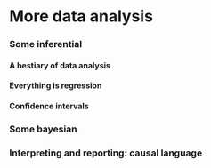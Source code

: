 # More data analysis

### Some inferential

#### A bestiary of data analysis

#### Everything is regression

#### Confidence intervals

### Some bayesian

### Interpreting and reporting: causal language
